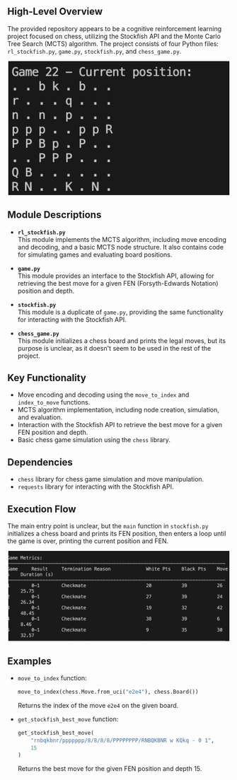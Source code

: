 ## High-Level Overview

The provided repository appears to be a cognitive reinforcement learning project focused on chess, utilizing the Stockfish API and the Monte Carlo Tree Search (MCTS) algorithm. The project consists of four Python files: `rl_stockfish.py`, `game.py`, `stockfish.py`, and `chess_game.py`.

<p align="center">
  <img src="images/board.png" alt="Chess Board" width="500"/>
</p>

## Module Descriptions

- **`rl_stockfish.py`**  
  This module implements the MCTS algorithm, including move encoding and decoding, and a basic MCTS node structure. It also contains code for simulating games and evaluating board positions.



- **`game.py`**  
  This module provides an interface to the Stockfish API, allowing for retrieving the best move for a given FEN (Forsyth-Edwards Notation) position and depth.

- **`stockfish.py`**  
  This module is a duplicate of `game.py`, providing the same functionality for interacting with the Stockfish API.

- **`chess_game.py`**  
  This module initializes a chess board and prints the legal moves, but its purpose is unclear, as it doesn't seem to be used in the rest of the project.

## Key Functionality

- Move encoding and decoding using the `move_to_index` and `index_to_move` functions.  
- MCTS algorithm implementation, including node creation, simulation, and evaluation.  
- Interaction with the Stockfish API to retrieve the best move for a given FEN position and depth.  
- Basic chess game simulation using the `chess` library.

## Dependencies

- `chess` library for chess game simulation and move manipulation.  
- `requests` library for interacting with the Stockfish API.

## Execution Flow

The main entry point is unclear, but the `main` function in `stockfish.py` initializes a chess board and prints its FEN position, then enters a loop until the game is over, printing the current position and FEN.

<p align="center">
  <img src="images/metrics.png" alt="Metrics/Flow Diagram" width="500"/>
</p>

## Examples

- `move_to_index` function:  
  ```python
  move_to_index(chess.Move.from_uci("e2e4"), chess.Board())
  ```
  Returns the index of the move `e2e4` on the given board.

- `get_stockfish_best_move` function:  
  ```python
  get_stockfish_best_move(
      "rnbqkbnr/ppppppp/8/8/8/8/PPPPPPPP/RNBQKBNR w KQkq - 0 1", 
      15
  )
  ```
  Returns the best move for the given FEN position and depth 15.
